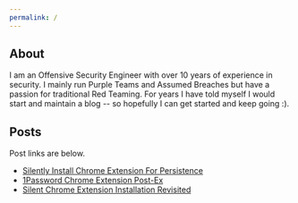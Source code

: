 ```yaml
---
permalink: /
---
```


## About

I am an Offensive Security Engineer with over 10 years of experience in security. I mainly run Purple Teams and Assumed Breaches but have a passion for traditional Red Teaming. For years I have told myself I would start and maintain a blog -- so hopefully I can get started and keep going :).

## Posts

Post links are below.

- [Silently Install Chrome Extension For Persistence](Silently_Install_Chrome_Extension.md)
- [1Password Chrome Extension Post-Ex](https://syntax-err0r.github.io/1Password_Extension_PostEx.html)
- [Silent Chrome Extension Installation Revisited](https://syntax-err0r.github.io/Return_Of_The_Extension.html)

